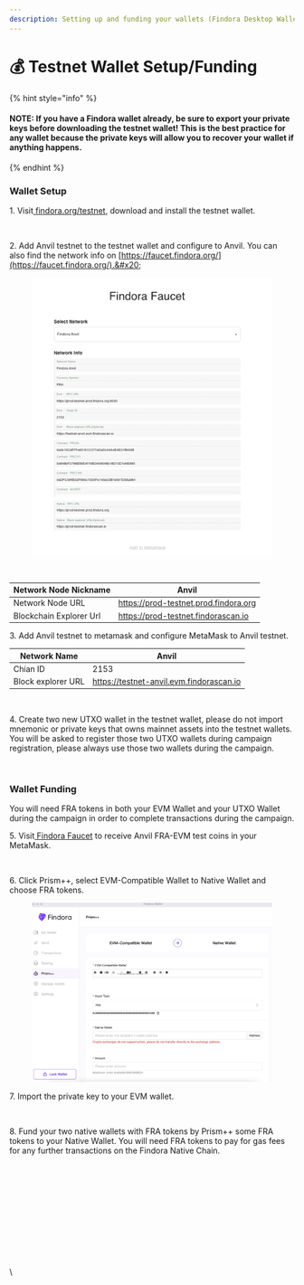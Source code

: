 ```yaml
---
description: Setting up and funding your wallets (Findora Desktop Wallet)
---
```


# 💰 Testnet Wallet Setup/Funding

{% hint style="info" %}
#### NOTE: If you have a Findora wallet already, be sure to export your private keys before downloading the testnet wallet! This is the best practice for any wallet because the private keys will allow you to recover your wallet if anything happens.
{% endhint %}



### Wallet Setup&#x20;

1\. Visit[ findora.org/testnet](https://www.findora.org/testnet), download and install the testnet wallet.&#x20;

<figure><img src="https://lh6.googleusercontent.com/qpSFAB2-FTQ5rVvwJrTzuEVlzsZgB__iLsktNefUkIggUOIlsxzEVcfcuVBD1WVmff4Gxb9nOGuBBkwiiLyWgQCu1yOS9LVvNDtGI6taAEhQEnaYpa-ROJxQHe9wAJMW3Qo-_5kyjZSQDl9g7MM-ACA" alt=""><figcaption></figcaption></figure>

2\. Add Anvil testnet to the testnet wallet and configure to Anvil. You can also find the network info on [https://faucet.findora.org/](https://faucet.findora.org/).&#x20;

<figure><img src="../../../../.gitbook/assets/image (29).png" alt=""><figcaption></figcaption></figure>

<figure><img src="https://lh4.googleusercontent.com/ahwYadv3dXQLNBWFnwTQArGKZOIdWuGzI0AC2-MF3Fz6EFUIsVqh6CVsgui1TwEXc9Zm5FZA_4PPUic0oIVglFwSkeaGzJBI5E54F8L5jRZ6TGOUknoLsteb69SiwZZfCrZRfBtDsbIl5dUrAH0Hmzo" alt=""><figcaption></figcaption></figure>

| Network Node Nickname   | Anvil                                 |
| ----------------------- | ------------------------------------- |
| Network Node URL        | https://prod-testnet.prod.findora.org |
| Blockchain Explorer Url | https://prod-testnet.findorascan.io   |

3\. Add Anvil testnet to metamask and configure MetaMask to Anvil testnet.&#x20;

| Network Name       | Anvil                                    |
| ------------------ | ---------------------------------------- |
| Chian ID           | 2153                                     |
| Block explorer URL | https://testnet-anvil.evm.findorascan.io |

<figure><img src="https://lh6.googleusercontent.com/g1PDPPV3mTtk9IK277qbnNlEjbdeyfKbe_ilfYnYG5qCL0OGr0ET0HChK6SlUz6--cqSAWw83JzslveHMcK8imdGS_rj0gDDTuwmzWt-SOGvZFd5sx5QCIIBiz2wPHH5dXopSU5mvJVWZQU2AFp-tiY" alt=""><figcaption></figcaption></figure>

4\. Create two new UTXO wallet in the testnet wallet, please do not import mnemonic or private keys that owns mainnet assets into the testnet wallets. You will be asked to register those two UTXO wallets during campaign registration, please always use those two wallets during the campaign.&#x20;

<figure><img src="https://lh5.googleusercontent.com/CfrI5c-6qp5KkvJX6cJzPEvIJeYfXGoQwbTx1wXYjjlfLe5ns2EJRDO_bT0gTqQHs71VQf5UJKxdGe_0bUVaI1AFWOctpX8nmhNAdk6TBZsRYMHyjoW_nVmmQbtJTWr9c-8aMgZPgLMFmEm5MNq0X7c" alt=""><figcaption></figcaption></figure>

### Wallet Funding

You will need FRA tokens in both your EVM Wallet and your UTXO Wallet during the campaign in order to complete transactions during the campaign.

5\. Visit[ Findora Faucet](https://faucet.findora.org/) to receive Anvil FRA-EVM test coins in your MetaMask.&#x20;

<figure><img src="https://lh4.googleusercontent.com/HU9P3Qbjd3CvF5eiu55EF0I31xCUIe3Ikds9zIE0_fwrlQPWmZyGgA46CD77g1qsZPh-96Ratq1GQ6DU1Km0Utjcex9pBc5xhnoHCvZSjCL8cHCrlaaiemZFJ3-tSw2W86e0IcxRiRyvttABKZml9cI" alt=""><figcaption></figcaption></figure>

6\. Click Prism++, select EVM-Compatible Wallet to Native Wallet and choose FRA tokens.&#x20;

<figure><img src="../../../../.gitbook/assets/image.png" alt=""><figcaption></figcaption></figure>

7\. Import the private key to your EVM wallet.

<figure><img src="https://lh5.googleusercontent.com/aFYGy37jdixnHrb_TD_0BKtXWu6Ns0ExBLVcn3lzbvt9tjGay0amCA9xoeRh8E2JCQ6OjFxoaWk5sAahXoohydcxdI6HtRQsu0_u_jLEo51YW3w2NA1L2zXZyZ1ddjtJQv0CRsxRLHH6qUI-iLquZTQ" alt=""><figcaption></figcaption></figure>

8\. Fund your two native wallets with FRA tokens by Prism++ some FRA tokens to your Native Wallet. You will need FRA tokens to pay for gas fees for any further transactions on the Findora Native Chain.&#x20;

<figure><img src="https://lh5.googleusercontent.com/NhCt9UVW0LvGDw4aWRqlnebwzDfOfS13A5GNiyWbCH69DEsS9DFVz70jxi73t2sXZfo0bB4_1JOs4wDkavM5OCDSiGcZqDzoUuk56PhRl6bXH0ilzLCl5FGAQih_kqvchZa2YaUCWQM7IycAKijkf3Q" alt=""><figcaption></figcaption></figure>

\
\
\
\
\
\
\
\
\
\


##
